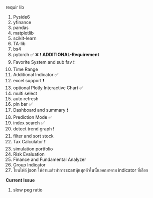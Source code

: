 
requir lib
1. Pyside6
2. yfinance
3. pandas
4. matplotlib
5. scikit-learn
6. TA-lib
7. bs4
8. pytorch
✅ ❌ ❗️
**ADDITIONAL-Requirement**
1. Favorite System and sub fav ❗️
2. Time Range
3. Additional Indicator ✅
4. excel support ❗️
5. optional Plotly Interactive Chart ✅
6. multi select
7. auto refresh
8. pin bar ✅
9. Dashboard and summary ❗️
10. Prediction Mode ✅
11. index search ✅
12. detect trend graph ❗️
13. filter and sort stock
14. Tax Calculator ❗️
15. simulation portfolio
16. Risk Evaluation
17. Finance and Fundamental Analyzer
18. Group Indicator
19. โยนไฟล์ json ให้อ่านแล้วทำการscanหุ้นทุกตัวในนั้นออกมาตาม indicator ที่เลือก

**Current Issue**
1. slow peg ratio